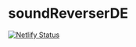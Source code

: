 # soundReverserDE
[![Netlify Status](https://api.netlify.com/api/v1/badges/92456f86-1289-471d-b3d2-ec3682e75c65/deploy-status)](https://app.netlify.com/sites/soundreverser/deploys)